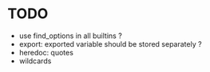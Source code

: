 # TODO

- use find_options in all builtins ?
- export: exported variable should be stored separately ?
- heredoc: quotes
- wildcards
